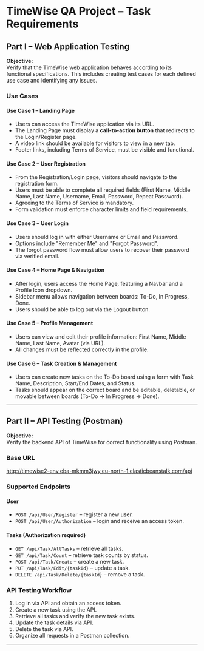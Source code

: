 # TimeWise QA Project – Task Requirements

## Part I – Web Application Testing

**Objective:**  
Verify that the TimeWise web application behaves according to its functional specifications. This includes creating test cases for each defined use case and identifying any issues.

### Use Cases

#### Use Case 1 – Landing Page
- Users can access the TimeWise application via its URL.  
- The Landing Page must display a **call-to-action button** that redirects to the Login/Register page.  
- A video link should be available for visitors to view in a new tab.  
- Footer links, including Terms of Service, must be visible and functional.

#### Use Case 2 – User Registration
- From the Registration/Login page, visitors should navigate to the registration form.  
- Users must be able to complete all required fields (First Name, Middle Name, Last Name, Username, Email, Password, Repeat Password).  
- Agreeing to the Terms of Service is mandatory.  
- Form validation must enforce character limits and field requirements.

#### Use Case 3 – User Login
- Users should log in with either Username or Email and Password.  
- Options include "Remember Me" and "Forgot Password".  
- The forgot password flow must allow users to recover their password via verified email.

#### Use Case 4 – Home Page & Navigation
- After login, users access the Home Page, featuring a Navbar and a Profile Icon dropdown.  
- Sidebar menu allows navigation between boards: To-Do, In Progress, Done.  
- Users should be able to log out via the Logout button.

#### Use Case 5 – Profile Management
- Users can view and edit their profile information: First Name, Middle Name, Last Name, Avatar (via URL).  
- All changes must be reflected correctly in the profile.

#### Use Case 6 – Task Creation & Management
- Users can create new tasks on the To-Do board using a form with Task Name, Description, Start/End Dates, and Status.  
- Tasks should appear on the correct board and be editable, deletable, or movable between boards (To-Do → In Progress → Done).

---

## Part II – API Testing (Postman)

**Objective:**  
Verify the backend API of TimeWise for correct functionality using Postman.  

### Base URL
http://timewise2-env.eba-mkmm3jwy.eu-north-1.elasticbeanstalk.com/api

### Supported Endpoints

#### User
- `POST /api/User/Register` – register a new user.  
- `POST /api/User/Authorization` – login and receive an access token.

#### Tasks (Authorization required)
- `GET /api/Task/AllTasks` – retrieve all tasks.  
- `GET /api/Task/Count` – retrieve task counts by status.  
- `POST /api/Task/Create` – create a new task.  
- `PUT /api/Task/Edit/{taskId}` – update a task.  
- `DELETE /api/Task/Delete/{taskId}` – remove a task.

### API Testing Workflow
1. Log in via API and obtain an access token.  
2. Create a new task using the API.  
3. Retrieve all tasks and verify the new task exists.  
4. Update the task details via API.  
5. Delete the task via API.  
6. Organize all requests in a Postman collection.

---

